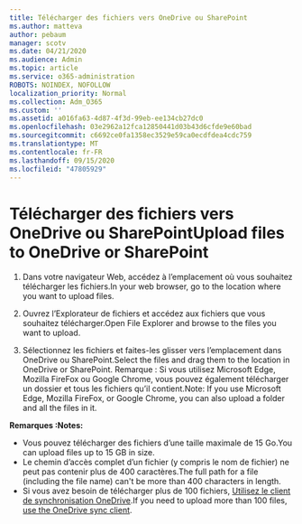 ```yaml
---
title: Télécharger des fichiers vers OneDrive ou SharePoint
ms.author: matteva
author: pebaum
manager: scotv
ms.date: 04/21/2020
ms.audience: Admin
ms.topic: article
ms.service: o365-administration
ROBOTS: NOINDEX, NOFOLLOW
localization_priority: Normal
ms.collection: Adm_O365
ms.custom: ''
ms.assetid: a016fa63-4d87-4f3d-99eb-ee134cb27dc0
ms.openlocfilehash: 03e2962a12fca12850441d03b43d6cfde9e60bad
ms.sourcegitcommit: c6692ce0fa1358ec3529e59ca0ecdfdea4cdc759
ms.translationtype: MT
ms.contentlocale: fr-FR
ms.lasthandoff: 09/15/2020
ms.locfileid: "47805929"
---
```

# <a name="upload-files-to-onedrive-or-sharepoint"></a><span data-ttu-id="b2035-102">Télécharger des fichiers vers OneDrive ou SharePoint</span><span class="sxs-lookup"><span data-stu-id="b2035-102">Upload files to OneDrive or SharePoint</span></span>

1. <span data-ttu-id="b2035-103">Dans votre navigateur Web, accédez à l’emplacement où vous souhaitez télécharger les fichiers.</span><span class="sxs-lookup"><span data-stu-id="b2035-103">In your web browser, go to the location where you want to upload files.</span></span>
    
2. <span data-ttu-id="b2035-104">Ouvrez l’Explorateur de fichiers et accédez aux fichiers que vous souhaitez télécharger.</span><span class="sxs-lookup"><span data-stu-id="b2035-104">Open File Explorer and browse to the files you want to upload.</span></span>
    
3. <span data-ttu-id="b2035-105">Sélectionnez les fichiers et faites-les glisser vers l’emplacement dans OneDrive ou SharePoint.</span><span class="sxs-lookup"><span data-stu-id="b2035-105">Select the files and drag them to the location in OneDrive or SharePoint.</span></span> <span data-ttu-id="b2035-106">Remarque : Si vous utilisez Microsoft Edge, Mozilla FireFox ou Google Chrome, vous pouvez également télécharger un dossier et tous les fichiers qu’il contient.</span><span class="sxs-lookup"><span data-stu-id="b2035-106">Note: If you use Microsoft Edge, Mozilla FireFox, or Google Chrome, you can also upload a folder and all the files in it.</span></span>
    
<span data-ttu-id="b2035-107">**Remarques :**</span><span class="sxs-lookup"><span data-stu-id="b2035-107">**Notes:**</span></span>
- <span data-ttu-id="b2035-108">Vous pouvez télécharger des fichiers d’une taille maximale de 15 Go.</span><span class="sxs-lookup"><span data-stu-id="b2035-108">You can upload files up to 15 GB in size.</span></span> 
- <span data-ttu-id="b2035-109">Le chemin d’accès complet d’un fichier (y compris le nom de fichier) ne peut pas contenir plus de 400 caractères.</span><span class="sxs-lookup"><span data-stu-id="b2035-109">The full path for a file (including the file name) can't be more than 400 characters in length.</span></span> 
- <span data-ttu-id="b2035-110">Si vous avez besoin de télécharger plus de 100 fichiers, [Utilisez le client de synchronisation OneDrive](https://go.microsoft.com/fwlink/?linkid=866427).</span><span class="sxs-lookup"><span data-stu-id="b2035-110">If you need to upload more than 100 files, [use the OneDrive sync client](https://go.microsoft.com/fwlink/?linkid=866427).</span></span> 
  


